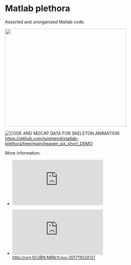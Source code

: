 # Matlab plethora

Assorted and unorganized Matlab code.

<img src="https://github.com/juigmend/matlab-plethora/raw/main/heaven_six_short_DEMO/Juan_huhtikuuta_2018_heaven_six_mocap.gif" width="400" height="323"/>

![CODE AND MOCAP DATA FOR SKELETON ANIMATION:](https://github.com/juigmend/matlab-plethora/tree/main/heaven_six_short_DEMO) https://github.com/juigmend/matlab-plethora/tree/main/heaven_six_short_DEMO

More information:

* ![DOWNLOAD POSTER - Segmentation of Bodily Gestures Induced by Music](http://users.jyu.fi/~juigmend/didactic/Mendoza_Thompson_2017_POSTER.pdf)


* ![Mendoza Garay, J. I., & Thompson, M. (2017). Modelling Perceived Segmentation of Bodily Gestures Induced by Music. In E. V. Dyck (Ed.), ESCOM 2017 : Conference proceedings of the 25th Anniversary Edition of the European Society for the Cognitive Sciences of Music (ESCOM). Expressive Interaction with Music (pp. 128-133). Ghent ](https://jyx.jyu.fi/bitstream/handle/123456789/55782/mendozaetal.pdf?sequence=1&isAllowed=y) http://urn.fi/URN:NBN:fi:jyu-201711024121



